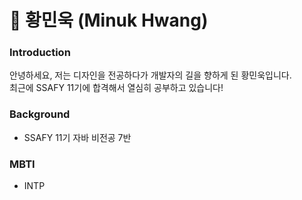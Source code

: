 # 🍔 황민욱 (Minuk Hwang)

### Introduction
안녕하세요, 저는 디자인을 전공하다가 개발자의 길을 향하게 된 황민욱입니다.
<br/>
최근에 SSAFY 11기에 합격해서 열심히 공부하고 있습니다!

### Background
- SSAFY 11기 자바 비전공 7반

### MBTI
- INTP




